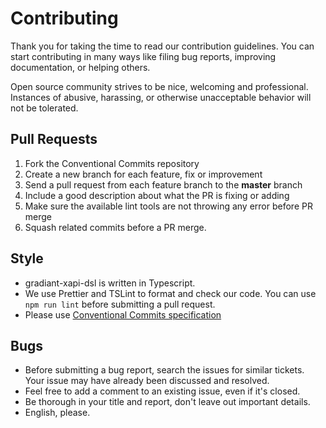 # Contributing

Thank you for taking the time to read our contribution guidelines. You can start contributing in many ways like filing bug reports, improving documentation, or helping others.

Open source community strives to be nice, welcoming and professional. Instances of abusive, harassing, or otherwise unacceptable behavior will not be tolerated.

## Pull Requests

1. Fork the Conventional Commits repository
2. Create a new branch for each feature, fix or improvement
3. Send a pull request from each feature branch to the **master** branch
4. Include a good description about what the PR is fixing or adding
5. Make sure the available lint tools are not throwing any error before PR merge
6. Squash related commits before a PR merge.

## Style

- gradiant-xapi-dsl is written in Typescript.
- We use Prettier and TSLint to format and check our code. You can use `npm run lint` before submitting a pull request.
- Please use [Conventional Commits specification](https://conventionalcommits.org/)

## Bugs

- Before submitting a bug report, search the issues for similar tickets. Your issue may have already been discussed and resolved.
- Feel free to add a comment to an existing issue, even if it's closed.
- Be thorough in your title and report, don't leave out important details.
- English, please.
